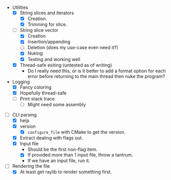 - Utilities
  - [x] String slices and iterators
    - [x] Creation.
    - [x] Trimming for slice.
  - [ ] String slice vector
    - [x] Creation
    - [x] Insertion/appending
    - [ ] Deletion (does my use-case even need it?)
    - [x] Nuking
    - [x] Testing and working well
  - [x] Thread-safe exiting (untested as of writing)
    - Do I really need this, or is it better to add a format option for each
      error before returning to the main thread then nuke the program?

- Logging
  - [x] Fancy coloring
  - [x] Hopefully thread-safe
  - [ ] Print stack trace
    - [ ] Might need some assembly

- [ ] CLI parsing
  - [x] help
  - [x] version
    - [x] `configure_file` with CMake to get the version.
  - [x] Extract dealing with flags out.
  - [x] Input file
    - Should be the first non-flag item.
    - [x] If provided more than 1 input file, throw a tantrum.
    - If we have an input file, run it.

- [ ] Rendering the file
  - [x] At least get raylib to render something first.
